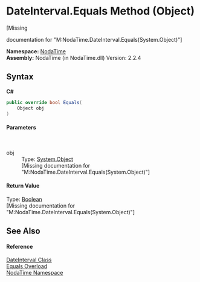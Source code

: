 # DateInterval.Equals Method (Object)
 

\[Missing <summary> documentation for "M:NodaTime.DateInterval.Equals(System.Object)"\]

**Namespace:**&nbsp;<a href="N_NodaTime">NodaTime</a><br />**Assembly:**&nbsp;NodaTime (in NodaTime.dll) Version: 2.2.4

## Syntax

**C#**<br />
``` C#
public override bool Equals(
	Object obj
)
```


#### Parameters
&nbsp;<dl><dt>obj</dt><dd>Type: <a href="http://msdn2.microsoft.com/en-us/library/e5kfa45b" target="_blank">System.Object</a><br />\[Missing <param name="obj"/> documentation for "M:NodaTime.DateInterval.Equals(System.Object)"\]</dd></dl>

#### Return Value
Type: <a href="http://msdn2.microsoft.com/en-us/library/a28wyd50" target="_blank">Boolean</a><br />\[Missing <returns> documentation for "M:NodaTime.DateInterval.Equals(System.Object)"\]

## See Also


#### Reference
<a href="T_NodaTime_DateInterval">DateInterval Class</a><br /><a href="Overload_NodaTime_DateInterval_Equals">Equals Overload</a><br /><a href="N_NodaTime">NodaTime Namespace</a><br />